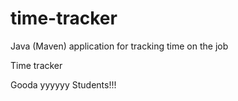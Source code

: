 # time-tracker
Java (Maven) application for tracking time on the job

Time tracker

Gooda yyyyyy Students!!!
